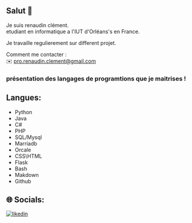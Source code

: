 ## Salut 👋


Je suis renaudin clément.  
etudiant en informatique a l'IUT d'Orléans's en France.  

Je travaille regulierement sur different projet.

Comment me contacter :  
✉️ pro.renaudin.clement@gmail.com

</div>


###  présentation des langages de programtions que je maitrises ! 

## Langues:
  - Python
  - Java
  - C#
  - PHP
  - SQL/Mysql
  - Marriadb
  - Orcale
  - CSS\HTML
  - Flask
  - Bash
  - Makdown
  - Github





## 🌐 Socials:
<a href="https://www.linkedin.com/in/renaudin-clement/"><img src="https://img.shields.io/badge/linkedin--lightgrey?style=social&logo=linkedin" alt="likedin" /></a>  

